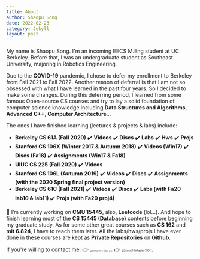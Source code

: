 ```yaml
---
title: About
author: Shaopu Song
date: 2022-02-23
category: Jekyll
layout: post
---
```


My name is Shaopu Song. I'm an incoming EECS M.Eng student at UC Berkeley. Before that, I was an undergraduate student as Southeast University, majoring in Robotics Engineering.

Due to the **COVID-19** pandemic, I chose to defer my enrollment to Berkeley from Fall 2021 to Fall 2022. Another reason of deferral is that I am not so obsessed with what I have learned in the past four years. So I decided to make some changes. During this deferring period, I learned from some famous Open-source CS courses and try to lay a solid foundation of computer science knowledge including **Data Structures and Algorithms**, **Advanced C++**, **Computer Architecture**…

The ones I have finished learning (lectures & projects & labs) include: 
  - **Berkeley CS 61A (Fall 2020)** ✔️ **Videos** ✔️ **Discs** ✔️ **Labs** ✔️ **Hws** ✔️ **Projs**
  - **Stanford CS 106X  (Winter 2017 & Autumn 2018)** ✔️ **Videos (Win17)** ✔️ **Discs (Fa18)** ✔️ **Assignments (Win17 & Fa18)**
  - **UIUC CS 225 (Fall 2020)** ✔️ **Videos**
  - **Stanford CS 106L (Autumn 2019)** ✔️ **Videos** ✔️ **Discs** ✔️ **Assignments (with the 2020 Spring final project version)**
  - **Berkeley CS 61C (Fall 2021)** ✔️ **Videos** ✔️ **Discs** ✔️ **Labs (with Fa20 lab10 & lab11)** ✔️ **Projs (with Fa20 proj4)**

🔭 I’m currently working on **CMU 15445**, also, **Leetcode** (lol...). And hope to finish learning most of the **CS 15445 (Database)** contents before beginning my graduate study. As for some other great courses such as **CS 162** and **mit 6.824**, I have to reach them later. All the labs/hws/projs I have ever done in these courses are kept as **Private Repositories** on **Github**.

If you're willing to contact me:	👉    [<img src="https://shaopu-blog.oss-cn-beijing.aliyuncs.com/img/202202240059430.png" alt="GitHub-Mark-120px-plus" style="zoom: 33%;" />](https://github.com/SongShaopu1998)    👉    [<img src="https://shaopu-blog.oss-cn-beijing.aliyuncs.com/img/202202240100683.png" alt="icons8-linkedin-100-1" style="zoom:50%;" />](https://www.linkedin.com/in/shaopu-song-626062153/).




